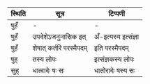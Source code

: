 | स्थिति | सूत्र | टिप्पणी |
| ----- | ------- | ------ |
| षुहँ | - | - |
| षुहँ | उपदेशेऽजनुनासिक इत् | अँ-इत्यस्य इत्संज्ञा |
| षुहँ | शेषात् कर्तरि परस्मैपदम् | इति परस्मैपदम् |
| षुह् | तस्य लोपः | इत्संज्ञकस्य लोपः |
| सुह् | धात्वादेः षः सः | धातोरादेः षस्य सः |
